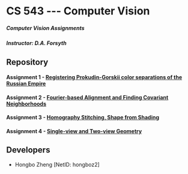 # CS 543 --- Computer Vision
##### Computer Vision Assignments
##### Instructor: D.A. Forsyth

## Repository
#### Assignment 1 - [Registering Prokudin-Gorskii color separations of the Russian Empire](https://gitlab.engr.illinois.edu/hongboz2/computer_vision/-/tree/main/assignment_1)

#### Assignment 2 - [Fourier-based Alignment and Finding Covariant Neighborhoods](https://gitlab.engr.illinois.edu/hongboz2/computer_vision/-/tree/main/assignment_2)

#### Assignment 3 - [Homography Stitching, Shape from Shading](https://gitlab.engr.illinois.edu/hongboz2/computer_vision/-/tree/main/assignment_3)

#### Assignment 4 - [Single-view and Two-view Geometry](https://gitlab.engr.illinois.edu/hongboz2/computer_vision/-/tree/main/assignment_4)

## Developers
* Hongbo Zheng [NetID: hongboz2]